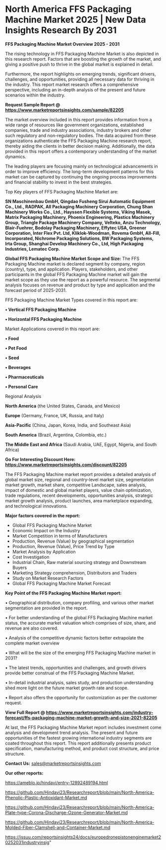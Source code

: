 # North America FFS Packaging Machine Market 2025 | New Data Insights Research By 2031

<Strong> FFS Packaging Machine Market Overview 2025 - 2031</strong>

The rising technology in FFS Packaging Machine Market is also depicted in this research report. Factors that are boosting the growth of the market, and giving a positive push to thrive in the global market is explained in detail.

Furthermore, the report highlights on emerging trends, significant drivers, challenges, and opportunities, providing all necessary data for thriving in the industry. This report market research offers a comprehensive perspective, including an in-depth analysis of the present and future scenarios within the industry.

<strong>Request Sample Report @ <a href=https://www.marketreportsinsights.com/sample/82205>https://www.marketreportsinsights.com/sample/82205</a></strong>

The market overview included in this report provides information from a wide range of resources like government organizations, established companies, trade and industry associations, industry brokers and other such regulatory and non-regulatory bodies. The data acquired from these organizations authenticate the FFS Packaging Machine research report, thereby aiding the clients in better decision making. Additionally, the data provided in this report offers a contemporary understanding of the market dynamics.

The leading players are focusing mainly on technological advancements in order to improve efficiency. The long-term development patterns for this market can be captured by continuing the ongoing process improvements and financial stability to invest in the best strategies.

Top Key players of FFS Packaging Machine Market are:

<strong>SN Maschinenbau GmbH, Qingdao Fusheng Sirui Automatic Equipment Co., Ltd., RADPAK, All Packaging Machinery Corporation, Chung Shan Machinery Works Co., Ltd., Hayssen Flexible Systems, Viking Masek, Matrix Packaging Machinery, Phoenix Engineering, Plastics Machinery Group, Triangle Package Machinery Company, Velteko, Anzu Technology, Blair-Fuehrer, Bodolay Packaging Machinery, Effytec USA, Greener Corporation, Inter Flex Pvt. Ltd, Kliklok-Woodman, Rovema GmbH, All-Fill, Incorporated, Nichrome Packaging Solutions, BW Packaging Systems, Irta Group, Shanghai Develop Machinery Co., Ltd, High Packaging Industries, Lematec Corp.</strong>

<strong><b>Global FFS Packaging Machine Market Scope and Size:</b></strong>
The FFS Packaging Machine market is declared segment by company, region (country), type, and application. Players, stakeholders, and other participants in the global FFS Packaging Machine market will gain the market scope as they use the report as a powerful resource. The segmental analysis focuses on revenue and product by type and application and the forecast period of 2025-2031.

FFS Packaging Machine Market Types covered in this report are:

<strong>• Vertical FFS Packaging Machine

• Horizontal FFS Packaging Machine</strong>

Market Applications covered in this report are:

<strong>• Food

• Pet Food

• Seed

• Beverages

• Pharmaceuticals

• Personal Care</strong> 

Regional Analysis

<strong>North America</strong> (the United States, Canada, and Mexico)

<strong>Europe</strong> (Germany, France, UK, Russia, and Italy)

<strong>Asia-Pacific</strong> (China, Japan, Korea, India, and Southeast Asia)

<strong>South America</strong> (Brazil, Argentina, Colombia, etc.)

<strong>The Middle East and Africa</strong> (Saudi Arabia, UAE, Egypt, Nigeria, and South Africa)

<strong>Go For Interesting Discount Here: <a href=https://www.marketreportsinsights.com/discount/82205>https://www.marketreportsinsights.com/discount/82205</a></strong>

The FFS Packaging Machine market report provides a detailed analysis of global market size, regional and country-level market size, segmentation market growth, market share, competitive Landscape, sales analysis, impact of domestic and global market players, value chain optimization, trade regulations, recent developments, opportunities analysis, strategic market growth analysis, product launches, area marketplace expanding, and technological innovations.

<strong><b>Major factors covered in the report:</b></strong>
<ul>
  <li>Global FFS Packaging Machine Market </li>
  <li>Economic Impact on the Industry</li>
  <li>Market Competition in terms of Manufacturers</li>
  <li>Production, Revenue (Value) by geographical segmentation</li>
  <li>Production, Revenue (Value), Price Trend by Type</li>
  <li>Market Analysis by Application</li>
  <li>Cost Investigation</li>
  <li>Industrial Chain, Raw material sourcing strategy and Downstream Buyers</li>
  <li>Marketing Strategy comprehension, Distributors and Traders</li>
  <li>Study on Market Research Factors</li>
  <li>Global FFS Packaging Machine Market Forecast</li>
</ul>

<strong><b>Key Point of the FFS Packaging Machine Market report:</b></strong>

• Geographical distribution, company profiling, and various other market segmentation are provided in the report.

• For better understanding of the global FFS Packaging Machine market status, the accurate market valuation which comprises of size, share, and revenue are also covered.

• Analysis of the competitive dynamic factors better extrapolate the complete market overview

• What will be the size of the emerging FFS Packaging Machine market in 2031?

• The latest trends, opportunities and challenges, and growth drivers provide better construal of the FFS Packaging Machine Market.

• In-detail industrial analysis, sales study, and production understanding shed more light on the future market growth rate and scope.

• Report also offers the opportunity for customization as per the customer request.

<strong><b>View Full Report @ <a href=https://www.marketreportsinsights.com/industry-forecast/ffs-packaging-machine-market-growth-and-size-2021-82205>https://www.marketreportsinsights.com/industry-forecast/ffs-packaging-machine-market-growth-and-size-2021-82205</a></b></strong>


At last, the FFS Packaging Machine Market report includes investment come analysis and development trend analysis. The present and future opportunities of the fastest growing international industry segments are coated throughout this report. This report additionally presents product specification, manufacturing method, and product cost structure, and price structure.

<strong>Contact Us:</strong>
sales@marketreportsinsights.com

<strong>Our other reports:</strong>

<a href=https://ameblo.jp/hindavi/entry-12892489194.html>https://ameblo.jp/hindavi/entry-12892489194.html</a>

<a href=https://github.com/Hindavi23/Researchreport/blob/main/North-America-Phenolic-Plastic-Antioxidant-Market.md>https://github.com/Hindavi23/Researchreport/blob/main/North-America-Phenolic-Plastic-Antioxidant-Market.md</a>

<a href=https://github.com/Hindavi23/Researchreport/blob/main/North-America-Plate-type-Corona-Discharge-Ozone-Generator-Market.md>https://github.com/Hindavi23/Researchreport/blob/main/North-America-Plate-type-Corona-Discharge-Ozone-Generator-Market.md</a>

<a href=https://github.com/Hindavi23/Researchreport/blob/main/North-America-Molded-Fiber-Clamshell-and-Container-Market.md>https://github.com/Hindavi23/Researchreport/blob/main/North-America-Molded-Fiber-Clamshell-and-Container-Market.md</a>

<a href=https://issuu.com/reportsinsights24/docs/europedronepistonenginemarket20252031industryinsig>https://issuu.com/reportsinsights24/docs/europedronepistonenginemarket20252031industryinsig</a>"
